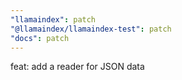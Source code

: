 ```yaml
---
"llamaindex": patch
"@llamaindex/llamaindex-test": patch
"docs": patch
---
```


feat: add a reader for JSON data
